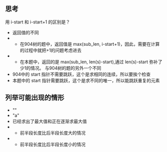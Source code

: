 ## 思考
用 i-start 和 i-start+1 的区别是？
+ 返回值的不同
+ + 在904树的题中，返回值是 max(sub_len, i-start+1)，因此，需要在计算的过程中就把+1的问题考虑进去
+ + 在本题中，返回的是 max(sub_len, len(s)-start),通过 len(s)-start 弥补了少1的情况。
与904树的题的另外一个不同
+ 904中的 start 指针不需要跳跃，这个是求相同的连续，所以要挨个检查
+ 本题中的 start 指针需要跳跃，这个是求不同的唯一，所以能跳跃重复的元素


## 列举可能出现的情形
+ ""
+ "a"
+ 已经求出了最大值和正在逐渐求最大值
+ + 前半段长度比后半段长度大的情况
+ + 前半段长度比后半段长度小的情况
